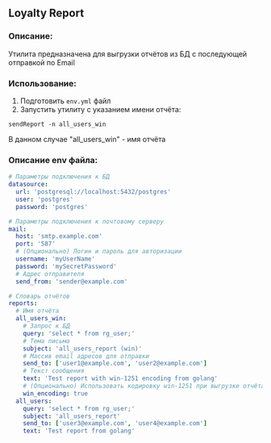 ## Loyalty Report
### Описание:
Утилита предназначена для выгрузки отчётов из БД с последующей отправкой по Email
### Использование:
1. Подготовить `env.yml` файл
2. Запустить утилиту с указанием имени отчёта:
```shell script
sendReport -n all_users_win
```
В данном случае "all_users_win" - имя отчёта
### Описание env файла:
```yaml
# Параметры подключения к БД
datasource:
  url: 'postgresql://localhost:5432/postgres'
  user: 'postgres'
  password: 'postgres'

# Параметры подключения к почтовому серверу
mail:
  host: 'smtp.example.com'
  port: '587'
  # (Опционально) Логин и пароль для авторизации
  username: 'myUserName'
  password: 'mySecretPassword'
  # Адрес отправителя
  send_from: 'sender@example.com'

# Словарь отчётов
reports:
  # Имя отчёта
  all_users_win:
    # Запрос к БД
    query: 'select * from rg_user;'
    # Тема письма
    subject: 'all_users_report (win)'
    # Массив email адресов для отправки
    send_to: ['user1@example.com', 'user2@example.com']
    # Текст сообщения
    text: 'Test report with win-1251 encoding from golang'
    # (Опционально) Использовать кодировку win-1251 при выгрузке отчёта
    win_encoding: true
  all_users:
    query: 'select * from rg_user;'
    subject: 'all_users_report'
    send_to: ['user3@example.com', 'user4@example.com']
    text: 'Test report from golang'
```
